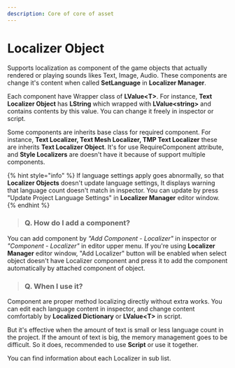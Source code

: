 ```yaml
---
description: Core of core of asset
---
```


# Localizer Object

Supports localization as component of the game objects that actually rendered or playing sounds likes Text, Image, Audio. These components are change it's content when called **SetLanguage** in **Localizer Manager**.

Each component have Wrapper class of **LValue&lt;T&gt;**. For instance, **Text Localizer Object** has **LString** which wrapped with **LValue&lt;string&gt;** and contains contents by this value. You can change it freely in inspector or script.

Some components are inherits base class for required component. For instance, **Text Localizer, Text Mesh Localizer, TMP Text Localizer** these are inherits **Text Localizer Object**. It's for use RequireComponent attribute, and **Style Localizers** are doesn't have it because of support multiple components.

{% hint style="info" %}
If language settings apply goes abnormally, so that **Localizer Objects** doesn't update language settings, It displays warning that language count doesn't match in inspector. You can update by press "Update Project Language Settings" in **Localizer Manager** editor window.
{% endhint %}



> ### Q. How do I add a component?

You can add component by _"Add Component - Localizer"_ in inspector or _"Component - Localizer"_ in editor upper menu. If you're using **Localizer Manager** editor window, "Add Localizer" button will be enabled when select object doesn't have Localizer component and press it to add the component automatically by attached component of object.



> ### Q. When I use it?

Component are proper method localizing directly without extra works. You can edit each language content in inspector, and change content comfortably by **Localized Dictionary** or **LValue&lt;T&gt;** in script.

But it's effective when the amount of text is small or less language count in the project. If the amount of text is big, the memory management goes to be difficult. So it does, recommended to use **Script** or use it together.

You can find information about each Localizer in sub list. 

